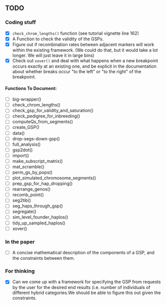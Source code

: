 ## TODO


### Coding stuff

- [x] `check_chrom_lengths()` function (see tutorial vignette line 162)
- [x] A Function to check the validity of the GSPs.
- [x] Figure out if recombination rates between adjacent markers 
will work within the existing framework.  (We could do that, but 
it would take a lot longer.  We will just leave it in large
bins)
- [x] Check out `xover()` and deal with what happens when a new breakpoint occurs exactly
at an existing one, and be explicit in the documentation about whether breaks occur
"to the left" or "to the right" of the breakpoint.  

#### Functions To Document:

- [ ] big-wrapper()
- [ ] check_chrom_lengths()
- [ ] check_gsp_for_validity_and_saturation()
- [ ] check_pedigree_for_inbreeding()
- [ ] computeQs_from_segments()
- [ ] create_GSP()
- [ ] data()
- [ ] drop-segs-down-gsp()
- [ ] full_analysis()
- [ ] gsp2dot()
- [ ] import()
- [ ] make_subscript_matrix()
- [ ] mat_scramble()
- [ ] perm_gs_by_pops()
- [ ] plot_simulated_chromosome_segments()
- [ ] prep_gsp_for_hap_dropping()
- [ ] rearrange_genos()
- [ ] recomb_point()
- [ ] seg2tib()
- [ ] seg_haps_through_gsp()
- [ ] segregate()
- [ ] sim_level_founder_haplos()
- [ ] tidy_up_sampled_haplos()
- [ ] xover()

### In the paper

- [ ] A concise mathematical description of the components of a GSP, and the constraints between them.


### For thinking

- [x] Can we come up with a framework for specifying the GSP from 
requests by the user for the desired end results (i.e. number of 
individuals of different hybrid categories.We should be able to figure this out given the constraints.


